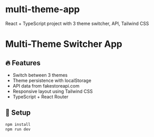 # multi-theme-app
React + TypeScript project with 3 theme switcher, API, Tailwind CSS
# Multi-Theme Switcher App

## 🔥 Features
- Switch between 3 themes
- Theme persistence with localStorage
- API data from fakestoreapi.com
- Responsive layout using Tailwind CSS
- TypeScript + React Router

## 🚀 Setup
```bash
npm install
npm run dev
